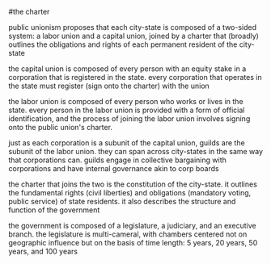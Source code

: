 #the charter

public unionism proposes that each city-state is composed of a two-sided system: a labor union and a capital union, joined by a charter that (broadly) outlines the obligations and rights of each permanent resident of the city-state

the capital union is composed of every person with an equity stake in a corporation that is registered in the state. every corporation that operates in the state must register (sign onto the charter) with the union

the labor union is composed of every person who works or lives in the state. every person in the labor union is provided with a form of official identification, and the process of joining the labor union involves signing onto the public union's charter.

just as each corporation is a subunit of the capital union, guilds are the subunit of the labor union. they can span across city-states in the same way that corporations can. guilds engage in collective bargaining with corporations and have internal governance akin to corp boards

the charter that joins the two is the constitution of the city-state. it outlines the fundamental rights (civil liberties) and obligations (mandatory voting, public service) of state residents.  it also describes the structure and function of the government

the government is composed of a legislature, a judiciary, and an executive branch. the legislature is multi-cameral, with chambers centered not on geographic influence but on the basis of time length: 5 years, 20 years, 50 years, and 100 years
